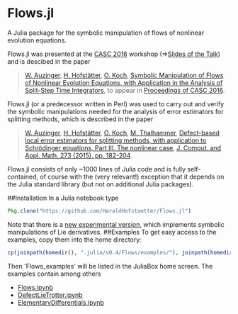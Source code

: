 # Flows.jl
A Julia package for the symbolic manipulation of flows of nonlinear evolution equations.

Flows.jl was presented at the [CASC 2016](http://www.casc.cs.uni-bonn.de/2016/) workshop
(=>[Slides of the Talk](http://www.harald-hofstaetter.at/Math/SymbolicManipulationOfFlows.pdf))
and is descibed in the paper

>[W. Auzinger](http://www.asc.tuwien.ac.at/~winfried), [H. Hofstätter](http://www.harald-hofstaetter.at), [O. Koch](http://othmar-koch.org), [ Symbolic Manipulation of Flows of Nonlinear Evolution Equations, with Application in the Analysis of Split-Step Time Integrators](http://arxiv.org/pdf/1605.00453.pdf), to appear in [Proceedings of CASC 2016](http://www.casc.cs.uni-bonn.de/2016/).

Flows.jl (or a predecessor written in Perl) was used to carry out and verify the symbolic manipulations 
needed for the analysis of error estimators for splitting methods, which is described in the paper

> [W. Auzinger](http://www.asc.tuwien.ac.at/~winfried),
> [H. Hofstätter](http://www.harald-hofstaetter.at),
> [O. Koch](http://othmar-koch.org), 
> [M. Thalhammer](http://techmath.uibk.ac.at/mecht/),
> [Defect-based local error estimators for splitting methods, with application to Schr&ouml;dinger equations, Part III. The nonlinear case](http://www.asc.tuwien.ac.at/preprint/2013/asc19x2013.pdf),
> [J. Comput. and Appl. Math. 273 (2015), pp. 182-204](http://dx.doi.org/10.1016/j.cam.2014.06.012).

Flows.jl consists of only ~1000 lines of Julia code and is fully self-contained, 
of course with the (very relevant!) exception that it depends on the Julia standard library
(but not on  additional Julia packages).


##Installation
In a Julia notebook type
```julia
Pkg.clone("https://github.com/HaraldHofstaetter/Flows.jl")
```
Note that there is a [new experimental version](https://github.com/HaraldHofstaetter/Flows.jl/tree/lie_experimental), which implements symbolic manipulations of Lie derivatives.
##Examples
To get easy access to the examples, copy them into the home directory:
```julia
cp(joinpath(homedir(), ".julia/v0.4/Flows/examples/"), joinpath(homedir(), "Flows_examples"), remove_destination=true)
```
Then 'Flows_examples' will be listed in the JuliaBox home screen. The examples contain among others
+ [Flows.ipynb](https://github.com/HaraldHofstaetter/Flows.jl/blob/master/examples/Flows.ipynb)
+ [DefectLieTrotter.ipynb](https://github.com/HaraldHofstaetter/Flows.jl/blob/master/examples/DefectLieTrotter.ipynb)
+ [ElementaryDifferentials.ipynb](https://github.com/HaraldHofstaetter/Flows.jl/blob/master/examples/ElementaryDifferentials.ipynb)
  
